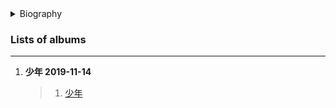 <details>
<summary>Biography</summary>

![梦然](https://thumbsnap.com/i/kMCxT3TP.jpg)

?> Meng Ran Birthday: 1989-02-24 Nationality: China Graduated from Shenyang Conservatory of Music with a major in singing; was one of the top 100 contestants in the National New Talent Competition, and one of the top 10 in the 2009 Happy Girls Golden Eagle Network Direct Area. In 2014, she became a member of Sun Nan's team with the song "Passionate Desert" and left a deep impression on the TV audience. In the same year, she participated in Shanghai Oriental TV's "The Voice of China Dream" and won the top 15 in the country; in 2014, her song "It's really lonely without you" became a big hit in the north and south.


</details>


### Lists of albums
---

1. **少年 2019-11-14**
    > 1. [少年](https://e1.pcloud.link/publink/show?code=XZPhM4ZX4bjtmYJlu0FhECh1vuQ98A8jLU7)